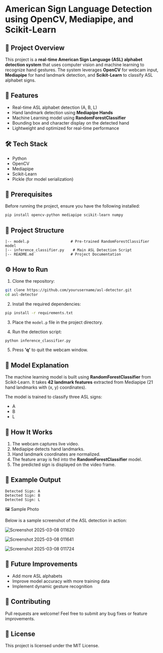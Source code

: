 # American Sign Language Detection using OpenCV, Mediapipe, and Scikit-Learn

## 📌 Project Overview
This project is a **real-time American Sign Language (ASL) alphabet detection system** that uses computer vision and machine learning to recognize hand gestures. The system leverages **OpenCV** for webcam input, **Mediapipe** for hand landmark detection, and **Scikit-Learn** to classify ASL alphabet signs.

## 🔑 Features
- Real-time ASL alphabet detection (A, B, L)
- Hand landmark detection using **Mediapipe Hands**
- Machine Learning model using **RandomForestClassifier**
- Bounding box and character display on the detected hand
- Lightweight and optimized for real-time performance

## 🛠️ Tech Stack
- Python
- OpenCV
- Mediapipe
- Scikit-Learn
- Pickle (for model serialization)

## 🎯 Prerequisites
Before running the project, ensure you have the following installed:

```bash
pip install opencv-python mediapipe scikit-learn numpy
```

## 📄 Project Structure
```plaintext
|-- model.p                   # Pre-trained RandomForestClassifier model
|-- inference_classifier.py    # Main ASL Detection Script
|-- README.md                 # Project Documentation
```

## ⚙️ How to Run
1. Clone the repository:
```bash
git clone https://github.com/yourusername/asl-detector.git
cd asl-detector
```

2. Install the required dependencies:
```bash
pip install -r requirements.txt
```

3. Place the `model.p` file in the project directory.

4. Run the detection script:
```bash
python inference_classifier.py
```

5. Press **'q'** to quit the webcam window.

## 🎯 Model Explanation
The machine learning model is built using **RandomForestClassifier** from Scikit-Learn. It takes **42 landmark features** extracted from Mediapipe (21 hand landmarks with (x, y) coordinates).

The model is trained to classify three ASL signs:
- A
- B
- L

## 📌 How It Works
1. The webcam captures live video.
2. Mediapipe detects hand landmarks.
3. Hand landmark coordinates are normalized.
4. The feature array is fed into the **RandomForestClassifier** model.
5. The predicted sign is displayed on the video frame.

## 🔑 Example Output
```
Detected Sign: A
Detected Sign: B
Detected Sign: L
```
🖼️ Sample Photo

Below is a sample screenshot of the ASL detection in action:

![Screenshot 2025-03-08 011620](https://github.com/user-attachments/assets/e8878911-ffbd-4fe7-b018-2fdc5d1723a1)


![Screenshot 2025-03-08 011641](https://github.com/user-attachments/assets/96256dcb-eaee-4f5e-a80c-146b679c4c1d)

![Screenshot 2025-03-08 011724](https://github.com/user-attachments/assets/618ffa53-87b4-4d5f-839e-5da61a9e2817)


## 🚀 Future Improvements
- Add more ASL alphabets
- Improve model accuracy with more training data
- Implement dynamic gesture recognition

## 🤝 Contributing
Pull requests are welcome! Feel free to submit any bug fixes or feature improvements.

## 📄 License
This project is licensed under the MIT License.

